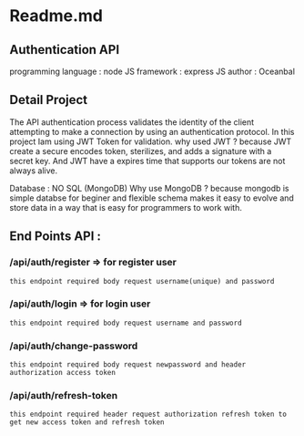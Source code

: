 # Readme.md

## Authentication API

programming language : node JS
framework : express JS
author : Oceanbal

## Detail Project

The API authentication process validates the identity of the client attempting to make a connection by using an authentication protocol.
In this project Iam using JWT Token for validation.
why used JWT ? because JWT create a secure encodes token, sterilizes, and adds a signature with a secret key. And JWT have a expires time that supports our tokens are not always alive.

Database : NO SQL (MongoDB)
Why use MongoDB ? because mongodb is simple databse for beginer and flexible schema makes it easy to evolve and store data in a way that is easy for programmers to work with.

## End Points API :

### /api/auth/register => for register user

    this endpoint required body request username(unique) and password

### /api/auth/login => for login user

    this endpoint required body request username and password

### /api/auth/change-password

    this endpoint required body request newpassword and header authorization access token

### /api/auth/refresh-token

    this endpoint required header request authorization refresh token to get new access token and refresh token
